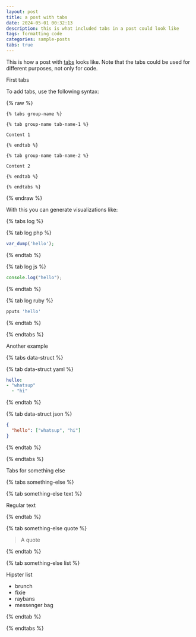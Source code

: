 ```yaml
---
layout: post
title: a post with tabs
date: 2024-05-01 00:32:13
description: this is what included tabs in a post could look like
tags: formatting code
categories: sample-posts
tabs: true
---
```


This is how a post with [tabs](https://github.com/Ovski4/jekyll-tabs) looks like. Note that the tabs could be used for different purposes, not only for code.

 First tabs

 To add tabs, use the following syntax:

{% raw %}

 ```liquid
{% tabs group-name %}

{% tab group-name tab-name-1 %}

Content 1

{% endtab %}

{% tab group-name tab-name-2 %}

 Content 2

{% endtab %}

{% endtabs %}
 ```

{% endraw %}

 With this you can generate visualizations like:

{% tabs log %}

{% tab log php %}

 ```php
 var_dump('hello');
 ```

{% endtab %}

{% tab log js %}

```javascript
console.log("hello");
```

{% endtab %}

{% tab log ruby %}

```javascript
pputs 'hello'
```

{% endtab %}

{% endtabs %}

 Another example

{% tabs data-struct %}

{% tab data-struct yaml %}

```yaml
hello:
- "whatsup"
  - "hi"
```

{% endtab %}

{% tab data-struct json %}

```json
{
  "hello": ["whatsup", "hi"]
}
```

{% endtab %}

{% endtabs %}

 Tabs for something else

{% tabs something-else %}

{% tab something-else text %}

Regular text

{% endtab %}

{% tab something-else quote %}

> A quote

{% endtab %}

{% tab something-else list %}

Hipster list

- brunch
- fixie
- raybans
- messenger bag

{% endtab %}

{% endtabs %}
